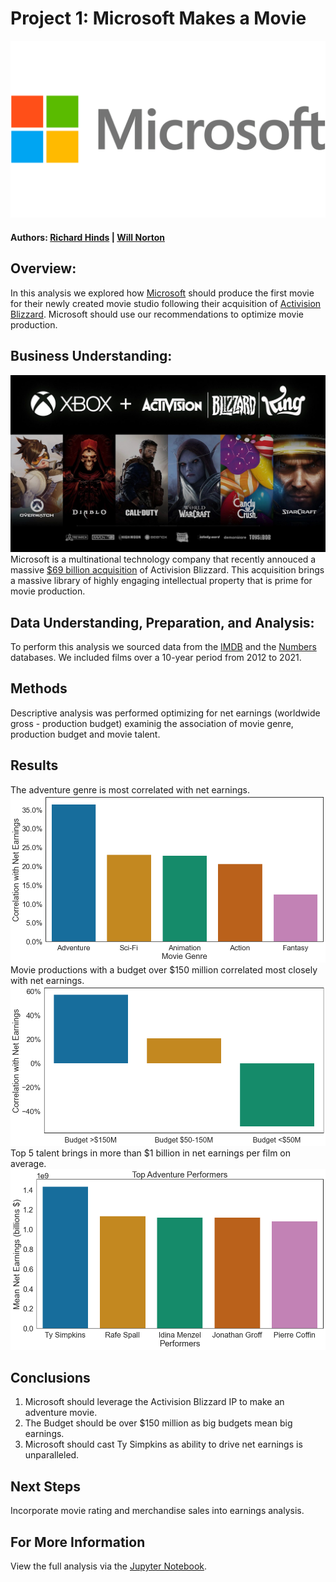 # Project 1: Microsoft Makes a Movie
![alt text](https://github.com/Noptov/DS-Project-1/blob/main/images/Microsoft%20logo.png)
#### Authors: [Richard Hinds](https://github.com/RH3421) | [Will Norton](https://github.com/Noptov)
## Overview:
In this analysis we explored how [Microsoft](https://www.microsoft.com/en-us/) should produce the first movie for their newly created movie studio following their acquisition of [Activision Blizzard](https://www.activisionblizzard.com/content/atvi/activisionblizzard/ab-touchui/ab/web/en/home.html). Microsoft should use our recommendations to optimize movie production.

## Business Understanding:
![alt text](https://github.com/Noptov/DS-Project-1/blob/main/images/ATVI.jpeg)
Microsoft is a multinational technology company that recently annouced a massive [$69 billion acquisition](https://www.cnbc.com/2022/01/18/microsoft-to-buy-activision.html) of Activision Blizzard. This acquisition brings a massive library of highly engaging intellectual property that is prime for movie production.

## Data Understanding, Preparation, and Analysis:
To perform this analysis we sourced data from the [IMDB](https://www.imdb.com/) and the [Numbers](https://www.the-numbers.com/movie/budgets) databases. We included films over a 10-year period from 2012 to 2021. 

## Methods
Descriptive analysis was performed optimizing for net earnings (worldwide gross - production budget) examinig the association of movie genre, production budget and movie talent.

## Results
The adventure genre is most correlated with net earnings.
![alt text](https://github.com/Noptov/DS-Project-1/blob/main/images/gen_netearn_vert.png)
Movie productions with a budget over $150 million correlated most closely with net earnings.
![alt text](https://github.com/Noptov/DS-Project-1/blob/main/images/bud_netearn_vert.png)
Top 5 talent brings in more than $1 billion in net earnings per film on average.
![alt text](https://github.com/Noptov/DS-Project-1/blob/main/images/TopPerf_vert.png)

## Conclusions
1) Microsoft should leverage the Activision Blizzard IP to make an adventure movie.
2) The Budget should be over $150 million as big budgets mean big earnings.
3) Microsoft should cast Ty Simpkins as ability to drive net earnings is unparalleled.

## Next Steps
Incorporate movie rating and merchandise sales into earnings analysis.

## For More Information
View the full analysis via the [Jupyter Notebook](https://github.com/Noptov/DS-Project-1/blob/main/MainDF.ipynb).

